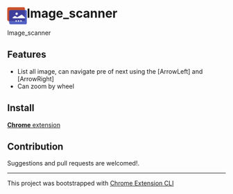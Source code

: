 # <img src="public/icons/icon_48.png" width="45" align="left"> Image_scanner

Image_scanner

## Features

- List all image, can navigate pre of next using the [ArrowLeft] and [ArrowRight]
- Can zoom by wheel

## Install

[**Chrome** extension]()

## Contribution

Suggestions and pull requests are welcomed!.

---

This project was bootstrapped with [Chrome Extension CLI](https://github.com/dutiyesh/chrome-extension-cli)

